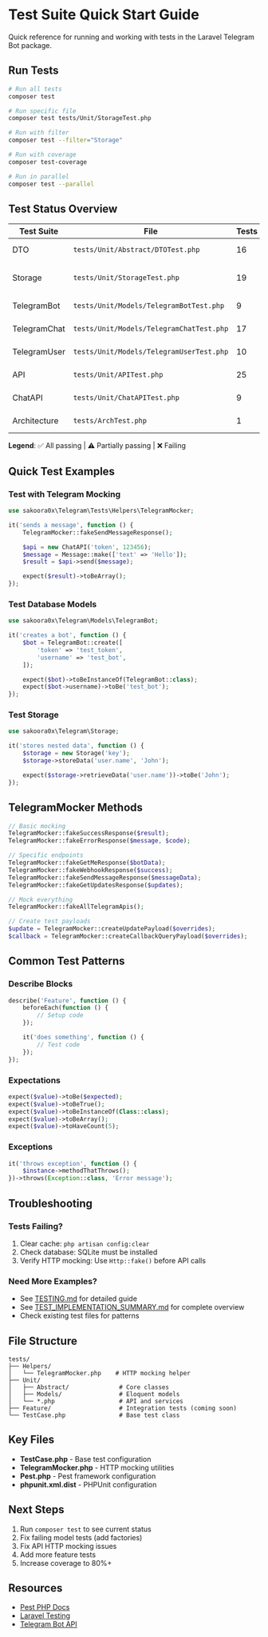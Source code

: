 # Test Suite Quick Start Guide

Quick reference for running and working with tests in the Laravel Telegram Bot package.

## Run Tests

```bash
# Run all tests
composer test

# Run specific file
composer test tests/Unit/StorageTest.php

# Run with filter
composer test --filter="Storage"

# Run with coverage
composer test-coverage

# Run in parallel
composer test --parallel
```

## Test Status Overview

| Test Suite | File | Tests | Status | Notes |
|-------------|------|-------|--------|-------|
| DTO | `tests/Unit/Abstract/DTOTest.php` | 16 | ✅ Passing | Core DTO functionality |
| Storage | `tests/Unit/StorageTest.php` | 19 | ✅ 18/19 | Cache-based storage |
| TelegramBot | `tests/Unit/Models/TelegramBotTest.php` | 9 | ⚠️ 7/9 | Bot model tests |
| TelegramChat | `tests/Unit/Models/TelegramChatTest.php` | 17 | ⚠️ Most | Chat model tests |
| TelegramUser | `tests/Unit/Models/TelegramUserTest.php` | 10 | ⚠️ Most | User model tests |
| API | `tests/Unit/APITest.php` | 25 | ⚠️ 3/25 | Main API tests |
| ChatAPI | `tests/Unit/ChatAPITest.php` | 9 | ⚠️ Structured | Chat API tests |
| Architecture | `tests/ArchTest.php` | 1 | ✅ Passing | Code quality |

**Legend**: ✅ All passing | ⚠️ Partially passing | ❌ Failing

## Quick Test Examples

### Test with Telegram Mocking

```php
use sakoora0x\Telegram\Tests\Helpers\TelegramMocker;

it('sends a message', function () {
    TelegramMocker::fakeSendMessageResponse();

    $api = new ChatAPI('token', 123456);
    $message = Message::make(['text' => 'Hello']);
    $result = $api->send($message);

    expect($result)->toBeArray();
});
```

### Test Database Models

```php
use sakoora0x\Telegram\Models\TelegramBot;

it('creates a bot', function () {
    $bot = TelegramBot::create([
        'token' => 'test_token',
        'username' => 'test_bot',
    ]);

    expect($bot)->toBeInstanceOf(TelegramBot::class);
    expect($bot->username)->toBe('test_bot');
});
```

### Test Storage

```php
use sakoora0x\Telegram\Storage;

it('stores nested data', function () {
    $storage = new Storage('key');
    $storage->storeData('user.name', 'John');

    expect($storage->retrieveData('user.name'))->toBe('John');
});
```

## TelegramMocker Methods

```php
// Basic mocking
TelegramMocker::fakeSuccessResponse($result);
TelegramMocker::fakeErrorResponse($message, $code);

// Specific endpoints
TelegramMocker::fakeGetMeResponse($botData);
TelegramMocker::fakeWebhookResponse($success);
TelegramMocker::fakeSendMessageResponse($messageData);
TelegramMocker::fakeGetUpdatesResponse($updates);

// Mock everything
TelegramMocker::fakeAllTelegramApis();

// Create test payloads
$update = TelegramMocker::createUpdatePayload($overrides);
$callback = TelegramMocker::createCallbackQueryPayload($overrides);
```

## Common Test Patterns

### Describe Blocks
```php
describe('Feature', function () {
    beforeEach(function () {
        // Setup code
    });

    it('does something', function () {
        // Test code
    });
});
```

### Expectations
```php
expect($value)->toBe($expected);
expect($value)->toBeTrue();
expect($value)->toBeInstanceOf(Class::class);
expect($value)->toBeArray();
expect($value)->toHaveCount(5);
```

### Exceptions
```php
it('throws exception', function () {
    $instance->methodThatThrows();
})->throws(Exception::class, 'Error message');
```

## Troubleshooting

### Tests Failing?
1. Clear cache: `php artisan config:clear`
2. Check database: SQLite must be installed
3. Verify HTTP mocking: Use `Http::fake()` before API calls

### Need More Examples?
- See [TESTING.md](TESTING.md) for detailed guide
- See [TEST_IMPLEMENTATION_SUMMARY.md](TEST_IMPLEMENTATION_SUMMARY.md) for complete overview
- Check existing test files for patterns

## File Structure

```
tests/
├── Helpers/
│   └── TelegramMocker.php    # HTTP mocking helper
├── Unit/
│   ├── Abstract/              # Core classes
│   ├── Models/                # Eloquent models
│   └── *.php                  # API and services
├── Feature/                   # Integration tests (coming soon)
└── TestCase.php               # Base test class
```

## Key Files

- **TestCase.php** - Base test configuration
- **TelegramMocker.php** - HTTP mocking utilities
- **Pest.php** - Pest framework configuration
- **phpunit.xml.dist** - PHPUnit configuration

## Next Steps

1. Run `composer test` to see current status
2. Fix failing model tests (add factories)
3. Fix API HTTP mocking issues
4. Add more feature tests
5. Increase coverage to 80%+

## Resources

- [Pest PHP Docs](https://pestphp.com/)
- [Laravel Testing](https://laravel.com/docs/testing)
- [Telegram Bot API](https://core.telegram.org/bots/api)

